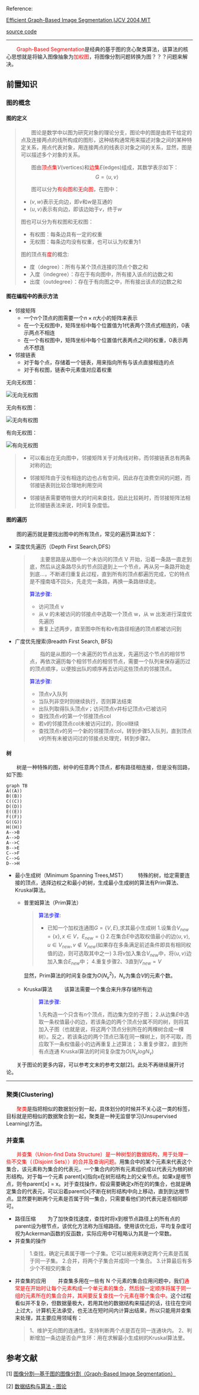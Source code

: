 Reference:

[Efficient Graph-Based Image Segmentation,IJCV 2004,MIT](http://cs.brown.edu/people/pfelzens/papers/seg-ijcv.pdf)

[source code](http://cs.brown.edu/people/pfelzens/segment/)

------
&emsp;&emsp;<font color="red">Graph-Based Segmentation</font>是经典的基于图的贪心聚类算法，该算法的核心思想就是将输入图像抽象为<font color=red>加权图</font>，将图像分割问题转换为图？？？问题来解决。

## 前置知识

### 图的概念

#### 图的定义

> &emsp;&emsp;图论是数学中以图为研究对象的理论分支，图论中的图是由若干给定的点及连接两点的线所构成的图形，这种结构通常用来描述对象之间的某种特定关系，用点代表对象，用连接两点的线表示对象之间的关系，显然，图是可以描述多个对象的关系。
> 
> &emsp;&emsp;图由<font color=red>顶点集</font>$V$(vertices)和<font color=red>边集</font>$E$(edges)组成，其数学表示如下：
> $$G = \left \langle u,v \right \rangle$$
> 
> &emsp;&emsp;图可以分为<font color=red>有向图</font>和<font color=red>无向图</font>，在图中：
>  
> + $(v,w)$表示无向边，即$v$和$w$是互通的
> + $\left \langle u,v \right \rangle$表示有向边，即该边始于$v$，终于$w$
>
> 图也可以分为有权图和无权图：
> + 有权图：每条边具有一定的权重
> + 无权图：每条边均没有权重，也可以认为权重为1
>
> 图的顶点有<font color=red>度</font>的概念:
> + 度（degree）：所有与某个顶点连接的顶点个数之和
> + 入度（indegree）：存在于有向图中，所有接入该点的边数之和
> + 出度（outdegree）：存在于有向图之中，所有接出该点的边数之和

#### 图在编程中的表示方法
+ 邻接矩阵
  + 一个n个顶点的图需要一个$n \times n$大小的矩阵来表示
  + 在一个无权图中，矩阵坐标中每个位置值为1代表两个顶点式相连的，0表示两点不相连
  + 在一个有权图中，矩阵坐标中每个位置值代表两点之间的权重，0表示两点不想连
+ 邻接链表
  + 对于每个点，存储着一个链表，用来指向所有与该点直接相连的点
  + 对于有权图，链表中元素值对应着权重


无向无权图：

![无向无权图](https://pic1.zhimg.com/v2-97b58740d45f3041736d45faacbbfb94_b.png)

无向有权图：

![无向有权图](https://pic4.zhimg.com/v2-f61069964fbedf56ebf2eba6f60d0267_b.png)

有向无权图：

![有向无权图](https://pic1.zhimg.com/v2-a0a7be239901e18c1b3ff2195d2d7450_b.png)


> + 可以看出在无向图中，邻接矩阵关于对角线对称，而邻接链表总有两条对称的边;
> 
> + 邻接矩阵由于没有相连的边也占有空间，因此存在浪费空间的问题，而邻接链表则比较合理地利用空间
> 
> + 邻接链表需要牺牲很大的时间来查找，因此比较耗时，而邻接矩阵法相比邻接链表法来说，时间复杂度低。

#### 图的遍历
&emsp;&emsp;图的遍历就是要找出图中的所有顶点，常见的遍历算法如下：
+ 深度优先遍历（Depth First Search,DFS）

    > 
    > &emsp;&emsp;主要思路是从图中一个未访问的顶点 V 开始，沿着一条路一直走到底，然后从这条路尽头的节点回退到上一个节点，再从另一条路开始走到底...，不断递归重复此过程，直到所有的顶点都遍历完成，它的特点是不撞南墙不回头，先走完一条路，再换一条路继续走。
    > 
    > <font color = blue>算法步骤:</font>
    > + 访问顶点 v
    > + 从 v 的未被访问的邻接点中选取一个顶点 w，从 w 出发进行深度优先遍历
    > + 重复上述两步，直至图中所有和v有路径相通的顶点都被访问到
    > 

+ 广度优先搜索(Breadth First Search, BFS)
    >
    >&emsp;&emsp;指的是从图的一个未遍历的节点出发，先遍历这个节点的相邻节点，再依次遍历每个相邻节点的相邻节点，需要一个队列来保存遍历过的顶点顺序，以便按出队的顺序再去访问这些顶点的邻接顶点。
    > 
    > <font color=blue>算法步骤:</font>
    > + 顶点$v$入队列
    > + 当队列非空时则继续执行，否则算法结束
    > + 出队列取得队头顶点$v$；访问顶点$v$并标记顶点$v$已被访问
    > + 查找顶点$v$的第一个邻接顶点col
    > + 若$v$的邻接顶点col未被访问过的，则col继续
    > + 查找顶点$v$的另一个新的邻接顶点col，转到步骤5入队列，直到顶点$v$的所有未被访问过的邻接点处理完，转到步骤2。

#### 树

&emsp;&emsp;树是一种特殊的图，树中的任意两个顶点，都有路径相连接，但是没有回路，如下图:
```mermaid
graph TB
A((A))
B((B))
C((C))
D((D))
E((E))
F((F))
G((G))
H((H))
A-->B
A-->D
A-->C
B-->E
C-->F
C-->G
D-->H
```

+ 最小生成树（Minimum Spanning Trees,MST）
&emsp;&emsp;特殊的树，给定需要连接的顶点，选择边权之和最小的树，生成最小生成树的算法有Prim算法、Kruskal算法。
    + 普里姆算法（Prim算法）
        > <font color=blue>算法步骤:</font>
        > + 已知一个加权连通图$G=\{V,E\}$,求其最小生成树
        >   1.设集合$V_{new} = \{x\},x \in V$，$E_{new} =  \{\}$
        >   2.在集合$E$中选取权值最小的边$\left \langle u,v \right \rangle,u \in V_{new},v \notin V_{new}$(如果存在多条满足前述条件即具有相同权值的边，则可选取其中之一)
        >   3.将$v$加入集合$V_{new}$中，将$\left \langle u,v \right \rangle$边加入集合$E_{new}$中；
        >   4.重复步骤2、3直到$V_{new}=V$
      
      显然，Prim算法的时间复杂度为$O(N_v^2)$，$N_v$为集合$V$的元素个数。
    + Kruskal算法
      &emsp;&emsp;该算法需要一个集合来升序存储所有边
      > <font color=blue>算法步骤:</font>
      > 
      > 1.先构造一个只含有$n$个顶点，而边集为空的子图；
      > 2.从边集$E$中选取一条权值最小的边，若该条边的两个顶点分属不同的树，则将其加入子图（也就是说，将这两个顶点分别所在的两棵树合成一棵树）。反之，若该条边的两个顶点已落在同一棵树上，则不可取，而应取下一条权值最小的边再重复上述算法；
      > 3.重复步骤2，直到所有点连通
    Kruskal算法的时间复杂度为$O(N_elog{N_v})$
    
&emsp;&emsp;关于图论的更多内容，可以参考文末的参考文献[2]。此处不再继续展开讨论。

---

###  聚类(Clustering)

&emsp;&emsp;<font color=red>聚类</font>是指把相似的数据划分到一起，具体划分的时候并不关心这一类的标签，目标就是把相似的数据聚合到一起，聚类是一种无监督学习(Unsupervised Learning)方法。

### 并查集

&emsp;&emsp;<font color=red>并查集（Union-find Data Structure）是一种树型的数据结构，用于处理一些不交集（（Disjoint Sets））的合并及查询问题。</font>用集合中的某个元素来代表这个集合，该元素称为集合的代表元，一个集合内的所有元素组织成以代表元为根的树形结构。对于每一个元素 parent[x]指向x在树形结构上的父亲节点。如果x是根节点，则令parent[x] = x。对于查找操作，假设需要确定x所在的的集合，也就是确定集合的代表元，可以沿着parent[x]不断在树形结构中向上移动，直到到达根节点。显然要判断两个元素是否属于同一集合，只需要看他们的代表元是否相同即可。
+ 路径压缩
 &emsp;&emsp;为了加快查找速度，查找时将x到根节点路径上的所有点的parent设为根节点，该优化方法称为压缩路径。使用该优化后，平均复杂度可视为Ackerman函数的反函数，实际应用中可粗略认为其是一个常数。
+ 并查集的操作
  > 1.查找，确定元素属于哪一个子集。它可以被用来确定两个元素是否属于同一子集。
  > 2.合并，将两个子集合并成同一个集合。
  > 3.计算最后有多少个不相交的集合
+ 并查集的应用
&emsp;&emsp;并查集多用在一些有 N 个元素的集合应用问题中，我们<font color="red">通常是在开始时让每个元素构成一个单元素的集合，然后按一定顺序将属于同一组的元素所在的集合合并，其间要反复查找一个元素在哪个集合中。</font>这个过程看似并不复杂，但数据量极大，若用其他的数据结构来描述的话，往往在空间上过大，计算机无法承受，也无法在短时间内计算出结果，所以只能用并查集来处理，其主要应用领域有：
  > 1、维护无向图的连通性。支持判断两个点是否在同一连通块内。
  > 2、判断增加一条边是否会产生环：用在求解最小生成树的Kruskal算法里。

## 参考文献

[1] [图像分割—基于图的图像分割（Graph-Based Image Segmentation）](https://blog.csdn.net/ttransposition/article/details/38024557)

[2] [数据结构与算法 - 图论](https://zhuanlan.zhihu.com/p/25498681)